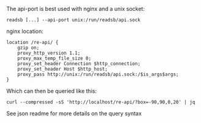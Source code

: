 The api-port is best used with nginx and a unix socket:

```
readsb [...] --api-port unix:/run/readsb/api.sock
```

nginx location:
```
location /re-api/ {
    gzip on;
    proxy_http_version 1.1;
    proxy_max_temp_file_size 0;
    proxy_set_header Connection $http_connection;
    proxy_set_header Host $http_host;
    proxy_pass http://unix:/run/readsb/api.sock:/$is_args$args;
}
```


Which can then be queried like this:
```
curl --compressed -sS 'http://localhost/re-api/?box=-90,90,0,20' | jq
```

See json readme for more details on the query syntax
